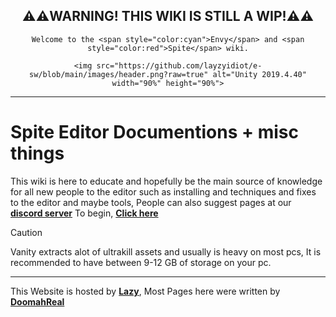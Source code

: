 <div style="text-align: center;">
	<h2>⚠️⚠️WARNING! THIS WIKI IS STILL A WIP!⚠️⚠️</h2>
	
	Welcome to the <span style="color:cyan">Envy</span> and <span style="color:red">Spite</span> wiki.
	
	<img src="https://github.com/layzyidiot/e-sw/blob/main/images/header.png?raw=true" alt="Unity 2019.4.40" width="90%" height="90%">
</div>

---

# Spite Editor Documentions + misc things

This wiki is here to educate and hopefully be the main source of knowledge for all new people to the editor such as installing and techniques and fixes to the editor and maybe tools, People can also suggest pages at our [<b>discord server</b>](https://discord.gg/RY8J67neJ9) To begin, [<b>Click here</b>](https://layzyidiot.github.io/e-sw/#/setup-editor)

> [!CAUTION]
> Vanity extracts alot of ultrakill assets and usually is heavy on most pcs, It is recommended to have between 9-12 GB of storage on your pc.

---

This Website is hosted by [<b>Lazy</b>](https://github.com/layzyidiot/e-sw/blob/main/images/lazy.png?raw=true), Most Pages here were written by [<b>DoomahReal</b>](https://github.com/layzyidiot/e-sw/blob/main/images/doomah.png?raw=true)
